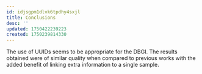```yaml
---
id: idjsgpm1dlvk6tpdhy4sxjl
title: Conclusions
desc: ''
updated: 1750422239223
created: 1750239814330
---
```

The use of UUIDs seems to be appropriate for the DBGI. The results obtained were of similar quality when compared to previous works with the added benefit of linking extra information to a single sample.